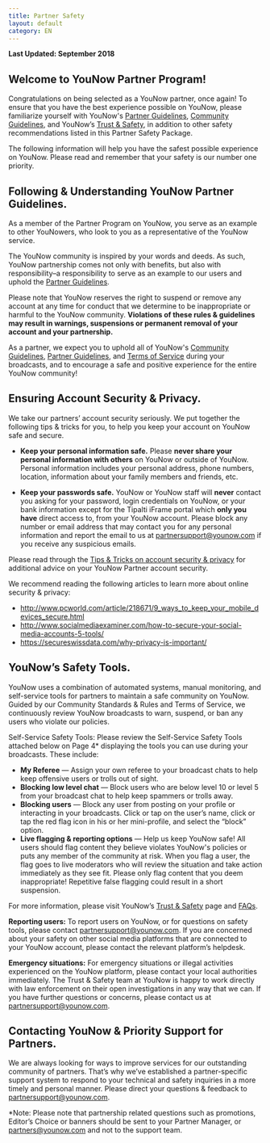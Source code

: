 ```yaml
---
title: Partner Safety
layout: default
category: EN
---
```


**Last Updated: September 2018**

## Welcome to YouNow Partner Program!

Congratulations on being selected as a YouNow partner, once again! To ensure that you have the best experience possible on YouNow, please familiarize yourself with YouNow's [Partner Guidelines](policy/en/partners), [Community Guidelines](policy/en/rules), and YouNow’s [Trust & Safety](policy/en/trust), in addition to other safety recommendations listed in this Partner Safety Package. 

The following information will help you have the safest possible experience on YouNow. Please read and remember that your safety is our number one priority. 

## Following & Understanding YouNow Partner Guidelines.

As a member of the Partner Program on YouNow, you serve as an example to other YouNowers, who look to you as a representative of the YouNow service. 

The YouNow community is inspired by your words and deeds. As such, YouNow partnership comes not only with benefits, but also with responsibility–a responsibility to serve as an example to our users and uphold the [Partner Guidelines](policy/en/partners).

Please note that YouNow reserves the right to suspend or remove any account at any time for conduct that we determine to be inappropriate or harmful to the YouNow community. **Violations of these rules & guidelines may result in warnings, suspensions or permanent removal of your account and your partnership.**

As a partner, we expect you to uphold all of YouNow's [Community Guidelines](policy/en/rules), [Partner Guidelines](policy/en/partners), and [Terms of Service](policy/en/terms) during your broadcasts, and to encourage a safe and positive experience for the entire YouNow community! 

## Ensuring Account Security & Privacy.
	
We take our partners’ account security seriously. We put together the following tips & tricks for you, to help you keep your account on YouNow safe and secure.

- **Keep your personal information safe.** Please **never share your personal information with others** on YouNow or outside of YouNow. Personal information includes your personal address, phone numbers, location, information about your family members and friends, etc. 

- **Keep your passwords safe.** YouNow or YouNow staff will **never** contact you asking for your password, login credentials on YouNow, or your bank information except for the Tipalti iFrame portal which **only you have** direct access to,  from your YouNow account. Please block any number or email address that may contact you for any personal information and report the email to us at partnersupport@younow.com if you receive any suspicious emails. 

Please read through the [Tips & Tricks on account security & privacy](https://younow.zendesk.com/hc/en-us/articles/215263483-Tips-Tricks-on-How-to-Keep-Your-YouNow-Account-Safe) for additional advice on your YouNow Partner account security.

We recommend reading the following articles to learn more about online security & privacy:

- http://www.pcworld.com/article/218671/9_ways_to_keep_your_mobile_devices_secure.html
- http://www.socialmediaexaminer.com/how-to-secure-your-social-media-accounts-5-tools/
- https://secureswissdata.com/why-privacy-is-important/

## YouNow’s Safety Tools.

YouNow uses a combination of automated systems, manual monitoring, and self-service tools for partners to maintain a safe community on YouNow. Guided by our Community Standards & Rules and Terms of Service, we continuously review YouNow broadcasts to warn, suspend, or ban any users who violate our policies.

Self-Service Safety Tools: Please review the Self-Service Safety Tools attached below on Page 4* displaying the tools you can use during your broadcasts. These include: 

- **My Referee** — Assign your own referee to your broadcast chats to help keep offensive users or trolls out of sight.
- **Blocking low level chat** — Block users who are below level 10 or level 5 from your broadcast chat to help keep spammers or trolls away. 
- **Blocking users**  — Block any user from  posting on your profile or interacting in your broadcasts. Click or tap on the user’s name, click or tap the red flag icon in his or her mini-profile, and select the “block” option.
- **Live flagging & reporting options** — Help us keep YouNow safe! All users should flag content they believe violates YouNow's policies or puts any member of the community at risk. When you flag a user, the flag goes to live moderators who will review the situation and take action immediately as they see fit. Please only flag content that you deem inappropriate! Repetitive false flagging could result in a short suspension.

For more information, please visit YouNow’s [Trust & Safety](policy/en/partners) page and [FAQs](https://younow.zendesk.com/hc/en-us/categories/200530939-Blocks-Bans-Suspensions).

**Reporting users:** To report users on YouNow, or for questions on safety tools, please contact partnersupport@younow.com. If you are concerned about your safety on other social media platforms that are connected to your YouNow account, please contact the relevant platform’s helpdesk. 

**Emergency situations:** For emergency situations or illegal activities experienced on the YouNow platform, please contact your local authorities immediately. The Trust & Safety team at YouNow is happy to work directly with law enforcement on their open investigations in any way that we can. If you have further questions or concerns, please contact us at partnersupport@younow.com.

## Contacting YouNow & Priority Support for Partners.

We are always looking for ways to improve services for our outstanding community of partners. That’s why we’ve established a partner-specific support system to respond to your technical and safety inquiries in a more timely and personal manner. Please direct your questions & feedback to partnersupport@younow.com. 

*Note: Please note that partnership related questions such as promotions, Editor’s Choice or banners should be sent to your Partner Manager, or partners@younow.com and not to the support team.



